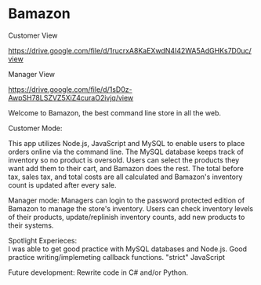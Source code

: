 ﻿# Bamazon

Customer View

https://drive.google.com/file/d/1rucrxA8KaEXwdN4I42WA5AdGHKs7D0uc/view

Manager View

https://drive.google.com/file/d/1sD0z-AwpSH78LSZVZ5XiZ4curaO2ivjq/view


Welcome to Bamazon, the best command line store in all the web.

Customer Mode:

This app utilizes Node.js, JavaScript and MySQL to enable users to place orders online via the command line.  The MySQL database keeps track of inventory so no product is oversold.
Users can select the products they want add them to their cart, and Bamazon does the rest.  The total before tax, sales tax, and total costs are all calculated and Bamazon's inventory
count is updated after every sale.


Manager mode:
Managers can login to the password protected edition of Bamazon to manage the store's inventory.  Users can check inventory levels of their products, update/replinish inventory counts, add
new products to their systems.

Spotlight Experieces:  
I was able to get good practice with MySQL databases and Node.js.
Good practice writing/implemeting callback functions.
"strict" JavaScript

Future development:
Rewrite code in C# and/or Python.



